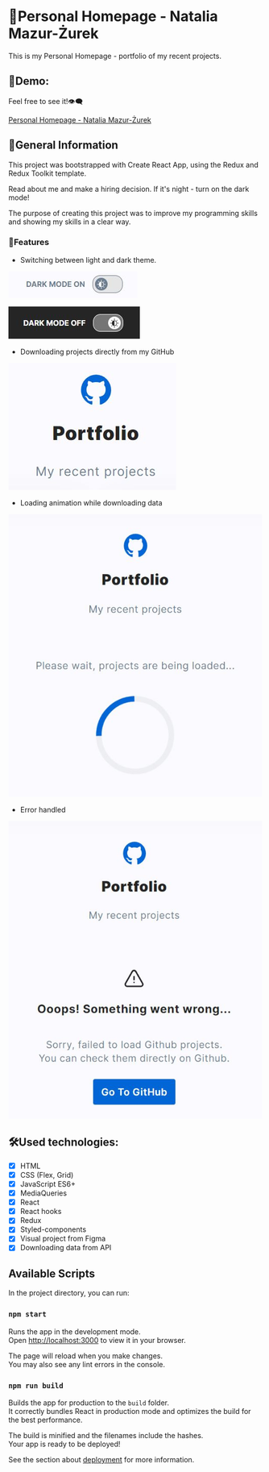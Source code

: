 # 📁Personal Homepage - Natalia Mazur-Żurek

This is my Personal Homepage - portfolio of my recent projects. 
## 📌Demo:
Feel free to see it!👁‍🗨

[Personal Homepage - Natalia Mazur-Żurek](https://maxnatalia.github.io/personal-homepage/) 

## 📌General Information

This project was bootstrapped with Create React App, using the Redux and Redux Toolkit template.

Read about me and make a hiring decision. If it's night - turn on the dark mode!

The purpose of creating this project was to improve my programming skills and showing my skills in a clear way.

### 📎Features
- Switching between light and dark theme.

![themeLight](./themeLight.jpg)

![themeDark](./themeDark.jpg)

- Downloading projects directly from my GitHub

![portfolio](./portfolio.jpg)

- Loading animation while downloading data

![loading](./loading.jpg)

- Error handled

![errorHandle](./error.jpg)

## 🛠Used technologies:
- [x] HTML
- [x] CSS (Flex, Grid)
- [x] JavaScript ES6+
- [x] MediaQueries
- [x] React
- [x] React hooks
- [x] Redux
- [x] Styled-components
- [x] Visual project from Figma
- [x] Downloading data from API
## Available Scripts

In the project directory, you can run:

### `npm start`

Runs the app in the development mode.\
Open [http://localhost:3000](http://localhost:3000) to view it in your browser.

The page will reload when you make changes.\
You may also see any lint errors in the console.
### `npm run build`

Builds the app for production to the `build` folder.\
It correctly bundles React in production mode and optimizes the build for the best performance.

The build is minified and the filenames include the hashes.\
Your app is ready to be deployed!

See the section about [deployment](https://facebook.github.io/create-react-app/docs/deployment) for more information.
